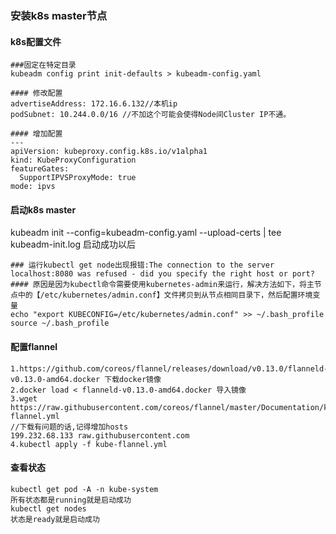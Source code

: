 ### 安装k8s master节点

#### k8s配置文件
```
###固定在特定目录
kubeadm config print init-defaults > kubeadm-config.yaml

#### 修改配置
advertiseAddress: 172.16.6.132//本机ip
podSubnet: 10.244.0.0/16 //不加这个可能会使得Node间Cluster IP不通。

#### 增加配置
---
apiVersion: kubeproxy.config.k8s.io/v1alpha1
kind: KubeProxyConfiguration
featureGates:
  SupportIPVSProxyMode: true
mode: ipvs
```

#### 启动k8s master
kubeadm init --config=kubeadm-config.yaml --upload-certs  | tee kubeadm-init.log 启动成功以后
```
### 运行kubectl get node出现报错:The connection to the server localhost:8080 was refused - did you specify the right host or port?
#### 原因是因为kubectl命令需要使用kubernetes-admin来运行，解决方法如下，将主节点中的【/etc/kubernetes/admin.conf】文件拷贝到从节点相同目录下，然后配置环境变量
echo "export KUBECONFIG=/etc/kubernetes/admin.conf" >> ~/.bash_profile
source ~/.bash_profile
```
#### 配置flannel
```
1.https://github.com/coreos/flannel/releases/download/v0.13.0/flanneld-v0.13.0-amd64.docker 下载docker镜像
2.docker load < flanneld-v0.13.0-amd64.docker 导入镜像
3.wget https://raw.githubusercontent.com/coreos/flannel/master/Documentation/kube-flannel.yml
//下载有问题的话,记得增加hosts
199.232.68.133 raw.githubusercontent.com
4.kubectl apply -f kube-flannel.yml
```

#### 查看状态
```
kubectl get pod -A -n kube-system
所有状态都是running就是启动成功
kubectl get nodes
状态是ready就是启动成功
```